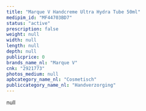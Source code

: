 ```yaml
---
title: "Marque V Handcreme Ultra Hydra Tube 50ml"
medipim_id: "MF44703BD7"
status: "active"
prescription: false
weight: null
width: null
length: null
depth: null
publicprice: 0
brands_name_nl: "Marque V"
cnk: "2921773"
photos_medium: null
apbcategory_name_nl: "Cosmetisch"
publiccategory_name_nl: "Handverzorging"
---
```

null
